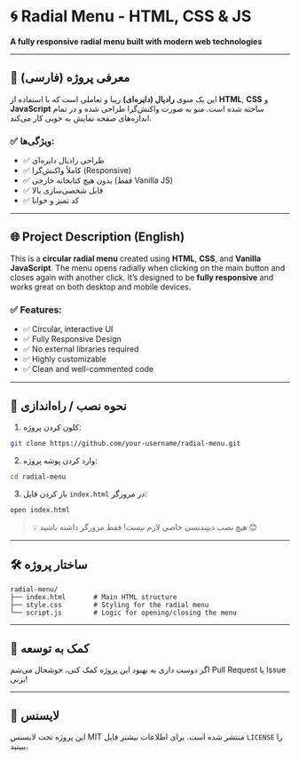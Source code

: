
# 🌀 Radial Menu - HTML, CSS & JS  
**A fully responsive radial menu built with modern web technologies**

---

## 🌟 معرفی پروژه (فارسی)

این یک منوی **رادیال (دایره‌ای)** زیبا و تعاملی است که با استفاده از **HTML**, **CSS** و **JavaScript** ساخته شده است. منو به صورت واکنش‌گرا طراحی شده و در تمام اندازه‌های صفحه نمایش به خوبی کار می‌کند.

### ✅ ویژگی‌ها:
- ✅ طراحی رادیال دایره‌ای
- ✅ کاملاً واکنش‌گرا (Responsive)
- ✅ بدون هیچ کتابخانه خارجی (فقط Vanilla JS)
- ✅ قابل شخصی‌سازی بالا
- ✅ کد تمیز و خوانا

---

## 🌐 Project Description (English)

This is a **circular radial menu** created using **HTML**, **CSS**, and **Vanilla JavaScript**. The menu opens radially when clicking on the main button and closes again with another click. It’s designed to be **fully responsive** and works great on both desktop and mobile devices.

### ✅ Features:
- ✅ Circular, interactive UI
- ✅ Fully Responsive Design
- ✅ No external libraries required
- ✅ Highly customizable
- ✅ Clean and well-commented code

---



## 🔧 نحوه نصب / راه‌اندازی

1. کلون کردن پروژه:
```bash
git clone https://github.com/your-username/radial-menu.git
```

2. وارد کردن پوشه پروژه:
```bash
cd radial-menu
```

3. باز کردن فایل `index.html` در مرورگر:
```bash
open index.html
```

> 💡 هیچ نصب دیپندنسی خاصی لازم نیست! فقط مرورگر داشته باشید 😊

---

## 🛠️ ساختار پروژه

```
radial-menu/
├── index.html       # Main HTML structure
├── style.css        # Styling for the radial menu
└── script.js        # Logic for opening/closing the menu
```

---

## 🤝 کمک به توسعه

اگر دوست داری به بهبود این پروژه کمک کنی، خوشحال می‌شم Pull Request یا Issue بزنی!

---

## 📜 لایسنس

این پروژه تحت لایسنس MIT منتشر شده است. برای اطلاعات بیشتر فایل `LICENSE` را ببینید.
